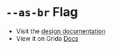 # `--as-br` Flag

- Visit the [design documentation](../docs/--as-br.md)
- View it on Grida [Docs](https://grida.co/docs/flags/--as-br)
